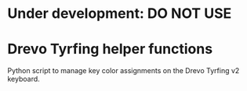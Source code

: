 # Under development: DO NOT USE

# Drevo Tyrfing helper functions

Python script to manage key color assignments on the Drevo Tyrfing
v2 keyboard.


